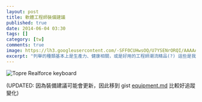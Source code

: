 ```yaml
---
layout: post
title: 軟體工程師裝備建議
published: true
date: 2014-06-04 03:30
tags: []
category: [tw]
comments: true
image: https://lh3.googleusercontent.com/-SFF0CUHwsOQ/U7YSENrORQI/AAAAAAAAB1s/KhBqIJTmBsc/w800-h337-no/realforce86.jpg
excerpt: "列舉的種類基本上是生產力、健康相關，或是好用的工程師潮流精品(?) 這些是我偏好或想要的裝備，歡迎留言提供其他推薦裝備、發問為何要用或不用某個裝備、品牌。"
---
```


![Topre Realforce keyboard](https://lh3.googleusercontent.com/-SFF0CUHwsOQ/U7YSENrORQI/AAAAAAAAB1s/KhBqIJTmBsc/w800-h337-no/realforce86.jpg)

(UPDATED: 因為裝備建議可能會更新，因此移到 gist [equipment.md](https://gist.github.com/ascendbruce/3bc516de84e88d7bf492) 比較好追蹤變化)

<script src="https://gist.github.com/ascendbruce/3bc516de84e88d7bf492.js"></script>
